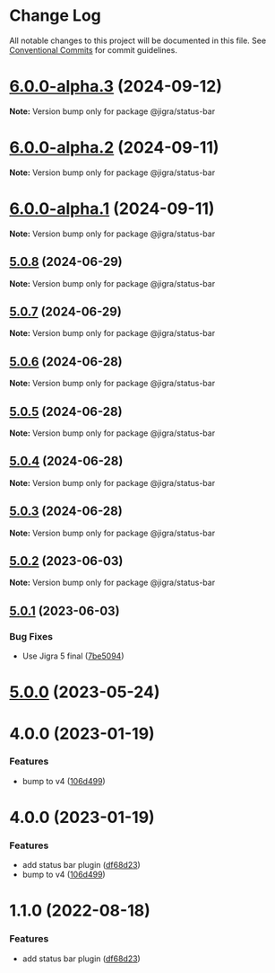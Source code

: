 # Change Log

All notable changes to this project will be documented in this file.
See [Conventional Commits](https://conventionalcommits.org) for commit guidelines.

# [6.0.0-alpha.3](https://github.com/familyjs/jigra-plugins/compare/@jigra/status-bar@6.0.0-alpha.2...@jigra/status-bar@6.0.0-alpha.3) (2024-09-12)

**Note:** Version bump only for package @jigra/status-bar

# [6.0.0-alpha.2](https://github.com/familyjs/jigra-plugins/compare/@jigra/status-bar@6.0.0-alpha.1...@jigra/status-bar@6.0.0-alpha.2) (2024-09-11)

**Note:** Version bump only for package @jigra/status-bar

# [6.0.0-alpha.1](https://github.com/familyjs/jigra-plugins/compare/@jigra/status-bar@5.0.8...@jigra/status-bar@6.0.0-alpha.1) (2024-09-11)

**Note:** Version bump only for package @jigra/status-bar

## [5.0.8](https://github.com/familyjs/jigra-plugins/compare/@jigra/status-bar@5.0.7...@jigra/status-bar@5.0.8) (2024-06-29)

**Note:** Version bump only for package @jigra/status-bar

## [5.0.7](https://github.com/familyjs/jigra-plugins/compare/@jigra/status-bar@5.0.6...@jigra/status-bar@5.0.7) (2024-06-29)

**Note:** Version bump only for package @jigra/status-bar

## [5.0.6](https://github.com/familyjs/jigra-plugins/compare/@jigra/status-bar@5.0.5...@jigra/status-bar@5.0.6) (2024-06-28)

**Note:** Version bump only for package @jigra/status-bar

## [5.0.5](https://github.com/familyjs/jigra-plugins/compare/@jigra/status-bar@5.0.4...@jigra/status-bar@5.0.5) (2024-06-28)

**Note:** Version bump only for package @jigra/status-bar

## [5.0.4](https://github.com/familyjs/jigra-plugins/compare/@jigra/status-bar@5.0.3...@jigra/status-bar@5.0.4) (2024-06-28)

**Note:** Version bump only for package @jigra/status-bar

## [5.0.3](https://github.com/familyjs/jigra-plugins/compare/@jigra/status-bar@5.0.2...@jigra/status-bar@5.0.3) (2024-06-28)

**Note:** Version bump only for package @jigra/status-bar

## [5.0.2](https://github.com/familyjs/jigra-plugins/compare/@jigra/status-bar@5.0.1...@jigra/status-bar@5.0.2) (2023-06-03)

**Note:** Version bump only for package @jigra/status-bar

## [5.0.1](https://github.com/familyjs/jigra-plugins/compare/@jigra/status-bar@5.0.0...@jigra/status-bar@5.0.1) (2023-06-03)

### Bug Fixes

- Use Jigra 5 final ([7be5094](https://github.com/familyjs/jigra-plugins/commit/7be509425c5cc9f21b1f9e78794b2c6b76ca7702))

# [5.0.0](https://github.com/familyjs/jigra-plugins/compare/@jigra/status-bar@1.1.0...@jigra/status-bar@5.0.0) (2023-05-24)

# 4.0.0 (2023-01-19)

### Features

- bump to v4 ([106d499](https://github.com/familyjs/jigra-plugins/commit/106d49991e82a0505a82571530b73fcda020e7e4))

# 4.0.0 (2023-01-19)

### Features

- add status bar plugin ([df68d23](https://github.com/navify/jigra-plugins/commit/df68d2396a839b89016feafa7cebc8f484d106e6))
- bump to v4 ([106d499](https://github.com/navify/jigra-plugins/commit/106d49991e82a0505a82571530b73fcda020e7e4))

# 1.1.0 (2022-08-18)

### Features

- add status bar plugin ([df68d23](https://github.com/navify/jigra-plugins/commit/df68d2396a839b89016feafa7cebc8f484d106e6))
